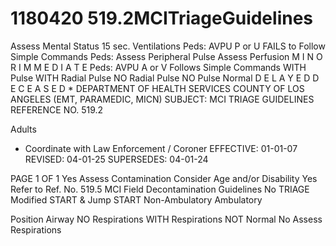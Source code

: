 # 1180420 519.2MCITriageGuidelines

Assess Mental 
Status 
15 sec. 
Ventilations 
Peds: AVPU 
P or U 
FAILS to Follow 
Simple 
Commands 
Peds: Assess 
Peripheral Pulse 
Assess Perfusion 
M I N O R I M M E D I A T E 
Peds: AVPU 
A or V 
Follows 
Simple 
Commands 
WITH Pulse 
WITH 
Radial Pulse 
NO 
Radial Pulse 
NO Pulse 
Normal 
D E L A Y E D 
D E C E A S E D * 
DEPARTMENT OF HEALTH SERVICES 
COUNTY OF LOS ANGELES 
(EMT, PARAMEDIC, MICN) 
SUBJECT: MCI TRIAGE GUIDELINES REFERENCE NO. 519.2 
 
 
Adults 
 
 
 
 
 
 
 
 
 
 
 
* Coordinate with Law Enforcement / Coroner 
EFFECTIVE: 01-01-07 
REVISED: 04-01-25 
SUPERSEDES: 04-01-24 
 
 
 
PAGE 1 OF 1 
Yes 
Assess Contamination 
Consider Age 
and/or Disability 
Yes 
Refer to Ref. No. 519.5 
MCI Field Decontamination Guidelines 
No 
TRIAGE 
Modified START & Jump START 
Non-Ambulatory 
Ambulatory 
 
 
Position Airway 
NO 
Respirations 
WITH 
Respirations 
NOT Normal 
No 
Assess Respirations
